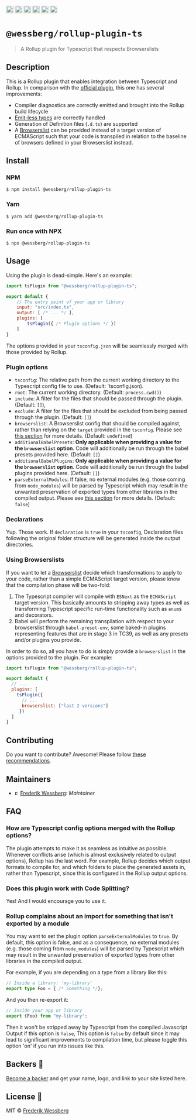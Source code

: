 <a href="https://npmcharts.com/compare/@wessberg/rollup-plugin-ts?minimal=true"><img alt="Downloads per month" src="https://img.shields.io/npm/dm/%40wessberg%2Frollup-plugin-ts.svg" height="20"></img></a>
<a href="https://david-dm.org/wessberg/rollup-plugin-ts"><img alt="Dependencies" src="https://img.shields.io/david/wessberg/rollup-plugin-ts.svg" height="20"></img></a>
<a href="https://www.npmjs.com/package/@wessberg/rollup-plugin-ts"><img alt="NPM Version" src="https://badge.fury.io/js/%40wessberg%2Frollup-plugin-ts.svg" height="20"></img></a>
<a href="https://github.com/wessberg/rollup-plugin-ts/graphs/contributors"><img alt="Contributors" src="https://img.shields.io/github/contributors/wessberg%2Frollup-plugin-ts.svg" height="20"></img></a>
<a href="https://opensource.org/licenses/MIT"><img alt="MIT License" src="https://img.shields.io/badge/License-MIT-yellow.svg" height="20"></img></a>
<a href="https://www.patreon.com/bePatron?u=11315442"><img alt="Support on Patreon" src="https://c5.patreon.com/external/logo/become_a_patron_button@2x.png" height="20"></img></a>

# `@wessberg/rollup-plugin-ts`

> A Rollup plugin for Typescript that respects Browserslists

## Description

This is a Rollup plugin that enables integration between Typescript and Rollup.
In comparison with the [official plugin](https://github.com/rollup/rollup-plugin-typescript), this one has several improvements:

- Compiler diagnostics are correctly emitted and brought into the Rollup build lifecycle
- [Emit-less types](https://github.com/rollup/rollup-plugin-typescript/issues/28) are correctly handled
- Generation of Definition files (`.d.ts`) are supported
- A [Browserslist](https://github.com/browserslist/browserslist) can be provided instead of a target version of ECMAScript such that your code is transpiled in relation to the baseline of browsers defined in your Browserslist instead. 

## Install

### NPM

```
$ npm install @wessberg/rollup-plugin-ts
```

### Yarn

```
$ yarn add @wessberg/rollup-plugin-ts
```

### Run once with NPX

```
$ npx @wessberg/rollup-plugin-ts
```

## Usage

Using the plugin is dead-simple. Here's an example:

```javascript
import tsPlugin from "@wessberg/rollup-plugin-ts";

export default {
	// The entry point of your app or library
	input: "src/index.ts",
  	output: [ /* ... */ ],
  	plugins: [
  		tsPlugin({ /* Plugin options */ })
  	]
}
```

The options provided in your `tsconfig.json` will be seamlessly merged with those provided by Rollup.

### Plugin options

- `tsconfig`: The relative path from the current working directory to the Typescript config file to use. (Default: `tsconfig.json).
- `root`: The current working directory. (Default: `process.cwd()`)
- `include`: A filter for the files that should be passed through the plugin. (Default: `[]`),
- `exclude`: A filter for the files that should be excluded from being passed through the plugin. (Default: `[]`)
- `browserslist`: A Browserslist config that should be compiled against, rather than relying on the `target` provided in the `tsconfig`. Please see [this section](#using-browserslists) for more details. (Default: `undefined`)
- `additionalBabelPresets`: **Only applicable when providing a value for the `browserslist` option**. Code will additionally be run through the babel presets provided here. (Default: `[]`)
- `additionalBabelPlugins`: **Only applicable when providing a value for the `browserslist` option**. Code will additionally be run through the babel plugins provided here. (Default: `[]`) 
- `parseExternalModules`: If false, no external modules (e.g. those coming from `node_modules`) will be parsed by Typescript which may result in the unwanted preservation of exported types from other libraries in the compiled output. Please see [this section](#rollup-complains-about-an-import-for-something-that-isnt-exported-by-a-module) for more details. (Default: `false`)

### Declarations

Yup. Those work. If `declaration` is `true` in your `tsconfig`, Declaration files following the original folder structure will be generated inside the output directories.

### Using Browserslists

If you want to let a [Browserslist](https://github.com/browserslist/browserslist) decide which transformations to apply to your code, rather than a simple ECMAScript target version,
please know that the compilation phase will be two-fold:

1. The Typescript compiler will compile with `ESNext` as the `ECMAScript` target version. This basically amounts to stripping away types as well as transforming Typescript specific run-time functionality such as `enum`s and decorators.
2. Babel will perform the remaining transpilation with respect to your browserslist through `babel-preset-env`, some baked-in plugins representing features that are in stage 3 in TC39, as well as any presets and/or plugins you provide.

In order to do so, all you have to do is simply provide a `browserslist` in the options provided to the plugin. For example:

```javascript
import tsPlugin from "@wessberg/rollup-plugin-ts";

export default {
  // ...
  plugins: [
    tsPlugin({
      // ...
      browserslist: ["last 2 versions"]
     })
  ]
}
```   

## Contributing

Do you want to contribute? Awesome! Please follow [these recommendations](./CONTRIBUTING.md).

## Maintainers

- <a href="https://github.com/wessberg"><img alt="Frederik Wessberg" src="https://avatars2.githubusercontent.com/u/20454213?s=460&v=4" height="11"></img></a> [Frederik Wessberg](https://github.com/wessberg): _Maintainer_

## FAQ

### How are Typescript config options merged with the Rollup options?

The plugin attempts to make it as seamless as intuitive as possible. Whenever conflicts arise (which is almost exclusively related to output options), Rollup has the last word.
For example, Rollup decides which output formats to compile for, and which folders to place the generated assets in, rather than Typescript, since this is configured in the Rollup
output options.

### Does this plugin work with Code Splitting?

Yes! And I would encourage you to use it.

### Rollup complains about an import for something that isn't exported by a module

You may want to set the plugin option `parseExternalModules` to `true`.
By default, this option is false, and as a consequence, no external modules (e.g. those coming from `node_modules`) will be parsed by Typescript which may result in the unwanted preservation of exported types from other libraries in the compiled output.

For example, if you are depending on a type from a library like this:

```typescript
// Inside a library: 'my-library'
export type Foo = { /* Something */};
```

And you then re-export it:

```typescript
// Inside your app or library
export {Foo} from "my-library";
```

Then it won't be stripped away by Typescript from the compiled Javascript Output if this option is `false`,
This option is `false` by default since it may lead to significant improvements to compilation time, but please toggle this option 'on' if you run into issues like this.

## Backers 🏅

[Become a backer](https://www.patreon.com/bePatron?u=11315442) and get your name, logo, and link to your site listed here.

## License 📄

MIT © [Frederik Wessberg](https://github.com/wessberg)
